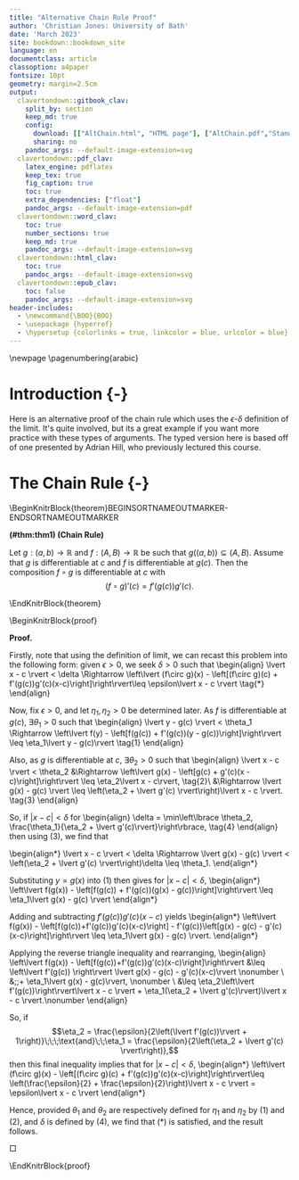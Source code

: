 ```yaml
---
title: "Alternative Chain Rule Proof"
author: 'Christian Jones: University of Bath'
date: 'March 2023'
site: bookdown::bookdown_site
language: en
documentclass: article
classoption: a4paper
fontsize: 10pt
geometry: margin=2.5cm
output:
  clavertondown::gitbook_clav:
    split_by: section
    keep_md: true
    config:
      download: [["AltChain.html", "HTML page"], ["AltChain.pdf","Standard print PDF"], ["AltChainClear.pdf","Clear print PDF"], ["AltChainLarge.pdf","Large print PDF"], ["AltChain.docx","Accessible Word document"], ["AltChain.epub","Accessible EPub book" ]]
      sharing: no
    pandoc_args: --default-image-extension=svg
  clavertondown::pdf_clav:
    latex_engine: pdflatex
    keep_tex: true
    fig_caption: true
    toc: true
    extra_dependencies: ["float"]
    pandoc_args: --default-image-extension=pdf
  clavertondown::word_clav:
    toc: true
    number_sections: true
    keep_md: true
    pandoc_args: --default-image-extension=svg
  clavertondown::html_clav:
    toc: true
    pandoc_args: --default-image-extension=svg
  clavertondown::epub_clav:
    toc: false
    pandoc_args: --default-image-extension=svg
header-includes:
  - \newcommand{\BOO}{BOO}
  - \usepackage {hyperref}
  - \hypersetup {colorlinks = true, linkcolor = blue, urlcolor = blue}
---
```

<!-- This is needed since I am working with svg files from mathcha.io. It converts the graphics files to something that can be used in the pdf files. Code taken from https://stackoverflow.com/questions/50165404/how-to-make-a-pdf-using-bookdown-including-svg-images/56044642#56044642 -->

\newpage
\pagenumbering{arabic}

# Introduction {-}
Here is an alternative proof of the chain rule which uses the $\epsilon$-$\delta$ definition of the limit. It's quite involved, but its a great example if you want more practice with these types of arguments. The typed version here is based off of one presented by Adrian Hill, who previously lectured this course.

# The Chain Rule {-}
\BeginKnitrBlock{theorem}BEGINSORTNAMEOUTMARKER-ENDSORTNAMEOUTMARKER<div class="bookdown-theorem" custom-style="TheoremStyle" id="thm:thm1"><span class="thm:thm1" custom-style="NameStyle"><strong>(\#thm:thm1)  (Chain Rule) </strong></span><p>Let $g:(a,b) \to \mathbb{R}$ and $f:(A,B) \to \mathbb{R}$ be such that $g\left((a,b)\right) \subseteq (A,B).$ Assume that $g$ is differentiable at $c$ and $f$ is differentiable at $g(c)$. Then the composition $f\circ g$ is differentiable at $c$ with $$\left(f\circ g\right)'(c) = f'\left(g(c)\right)g'(c).$$</p></div>\EndKnitrBlock{theorem}

\BeginKnitrBlock{proof}<div class="bookdown-proof" custom-style="ProofStyle"><span class="proof" custom-style="NameStyleItalics"><strong>Proof. </strong></span> <p>Firstly, note that using the definition of limit, we can recast this problem into the following form: given $\epsilon > 0$, we seek $\delta > 0$ such that
\begin{align}
\lvert x - c \rvert < \delta \Rightarrow \left\lvert (f\circ g)(x) - \left[(f\circ g)(c) + f'(g(c))g'(c)(x-c)\right]\right\rvert\leq \epsilon\lvert x - c \rvert \tag{*}
\end{align}

Now, fix $\epsilon > 0$, and let $\eta_1, \eta_2 > 0$ be determined later. As $f$ is differentiable at $g(c)$, $\exists \theta_1>0$ such that
\begin{align}
\lvert y - g(c) \rvert < \theta_1 \Rightarrow \left\lvert f(y) - \left[f(g(c)) + f'(g(c))(y - g(c))\right]\right\rvert \leq \eta_1\lvert y - g(c)\rvert \tag{1}
\end{align}

Also, as $g$ is differentiable at $c$, $\exists \theta_2 > 0$ such that
\begin{align}
\lvert x - c \rvert < \theta_2 &\Rightarrow \left\lvert g(x) - \left[g(c) + g'(c)(x - c)\right]\right\rvert \leq \eta_2\lvert x - c\rvert, \tag{2}\\
&\Rightarrow \lvert g(x) - g(c) \rvert \leq \left(\eta_2 + \lvert g'(c) \rvert\right)\lvert x - c \rvert. \tag{3}
\end{align}

So, if $\lvert x - c \rvert < \delta$ for
\begin{align}
\delta = \min\left\lbrace \theta_2, \frac{\theta_1}{\eta_2 + \lvert g'(c)\rvert}\right\rbrace, \tag{4}
\end{align}
then using (3), we find that

\begin{align*}
\lvert x - c \rvert < \delta \Rightarrow \lvert g(x) - g(c) \rvert < \left(\eta_2 + \lvert g'(c) \rvert\right)\delta \leq \theta_1.
\end{align*}

Substituting $y = g(x)$ into (1) then gives for $\lvert x - c \rvert < \delta$,
\begin{align*}
\left\lvert f(g(x)) - \left[f(g(c)) + f'(g(c))(g(x) - g(c))\right]\right\rvert \leq \eta_1\lvert g(x) - g(c) \rvert
\end{align*}

Adding and subtracting $f'(g(c))g'(c)(x-c)$ yields
\begin{align*}
\left\lvert f(g(x)) - \left[f(g(c))+f'(g(c))g'(c)(x-c)\right] - f'(g(c))\left[g(x) - g(c) - g'(c)(x-c)\right]\right\rvert \leq \eta_1\lvert g(x) - g(c) \rvert.
\end{align*}

Applying the reverse triangle inequality and rearranging,
\begin{align}
\left\lvert f(g(x)) - \left[f(g(c))+f'(g(c))g'(c)(x-c)\right]\right\rvert &\leq \left\lvert f'(g(c)) \right\rvert \lvert g(x) - g(c) - g'(c)(x-c)\rvert \nonumber \\
&\;\;+ \eta_1\lvert g(x) - g(c)\rvert, \nonumber \\
&\leq \eta_2\left\lvert f'(g(c))\right\rvert\lvert x - c \rvert + \eta_1(\eta_2 + \lvert g'(c)\rvert)\lvert x - c \rvert.\nonumber
\end{align}

So, if $$\eta_2 = \frac{\epsilon}{2\left(\lvert f'(g(c))\rvert + 1\right)}\;\;\;\text{and}\;\;\eta_1 = \frac{\epsilon}{2\left(\eta_2 + \lvert g'(c) \rvert\right)},$$ then this final inequality implies that for $\lvert x - c \rvert < \delta$,
\begin{align*}
\left\lvert (f\circ g)(x) - \left[(f\circ g)(c) + f'(g(c))g'(c)(x-c)\right]\right\rvert\leq \left(\frac{\epsilon}{2} + \frac{\epsilon}{2}\right)\lvert x - c \rvert = \epsilon\lvert x - c \rvert
\end{align*}

Hence, provided $\theta_1$ and $\theta_2$ are respectively defined for $\eta_1$ and $\eta_2$ by (1) and (2), and $\delta$ is defined by (4), we find that (*) is satisfied, and the result follows.

</p><p>&squ;</p></div>\EndKnitrBlock{proof}

<!--<details open>
<summary>Want to ruin the surprise?</summary>
<br>
Well, you asked for it!
</details>-->

<!--chapter:end:index.Rmd-->

